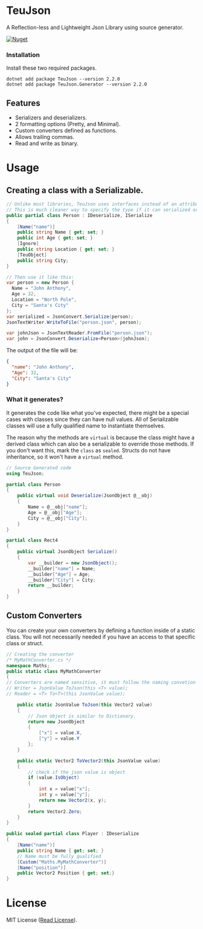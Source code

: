 # TeuJson
A Reflection-less and Lightweight Json Library using source generator.

[![Nuget](https://img.shields.io/nuget/v/TeuJson?style=for-the-badge)](https://www.nuget.org/packages/TeuJson/)

### Installation
Install these two required packages.

```console
dotnet add package TeuJson --version 2.2.0
dotnet add package TeuJson.Generator --version 2.2.0
```

## Features

- Serializers and deserializers.
- 2 formatting options (Pretty, and Minimal).
- Custom converters defined as functions.
- Allows trailing commas.
- Read and write as binary.

# Usage

## Creating a class with a Serializable.

```C#
// Unlike most libraries, TeuJson uses interfaces instead of an attribute on a type.
// This is much cleaner way to specify the type if it can serialized or deserialized.
public partial class Person : IDeserialize, ISerialize
{
    [Name("name")]
    public string Name { get; set; }
    public int Age { get; set; }
    [Ignore]
    public string Location { get; set; }
    [TeuObject]
    public string City;
}

// Then use it like this:
var person = new Person { 
  Name = "John Anthony",
  Age = 32,
  Location = "North Pole",
  City = "Santa's City"
};
var serialized = JsonConvert.Serialize(person);
JsonTextWriter.WriteToFile("person.json", person);

var johnJson = JsonTextReader.FromFile("person.json");
var john = JsonConvert.Deserialize<Person>(johnJson);
```

The output of the file will be:

```json
{
  "name": "John Anthony",
  "Age": 32,
  "City": "Santa's City"
}
```

###  What it generates?
It generates the code like what you've expected, there might be a special cases with classes since they can have null values. All of Serializable classes will use a fully qualified name to instantiate themselves. 

The reason why the methods are `virtual` is because the class might have a derived class which can also be a serializable to override those methods. If you don't want this, mark the `class` as `sealed`. Structs do not have inheritance, so it won't have a `virtual` method.

```c#
// Source Generated code
using TeuJson;

partial class Person
{
    public virtual void Deserialize(JsonObject @__obj)
    {
        Name = @__obj["name"];
        Age = @__obj["Age"];
        City = @__obj["City"];
    }
}

partial class Rect4
{
    public virtual JsonObject Serialize()
    {
        var __builder = new JsonObject();
        __builder["name"] = Name;
        __builder["Age"] = Age;
        __builder["City"] = City;
        return __builder;
    }
}
```

## Custom Converters

You can create your own converters by defining a function inside of a static class. You will not necessarily needed if you have an access to that specific class or struct.

```C#
// Creating the converter
/* MyMathConverter.cs */
namespace Maths;
public static class MyMathConverter 
{
// Converters are named sensitive, it must follow the naming convetion in order to work.
// Writer = JsonValue ToJson(this <T> value);
// Reader = <T> To<T>(this JsonValue value);

    public static JsonValue ToJson(this Vector2 value) 
    {
        // Json object is similar to Dictionary.
        return new JsonObject 
        {
            ["x"] = value.X,
            ["y"] = value.Y
        };
    }

    public static Vector2 ToVector2(this JsonValue value) 
    {
        // check if the json value is object
        if (value.IsObject) 
        {
            int x = value["x"];
            int y = value["y"];
            return new Vector2(x, y);
        }
        return Vector2.Zero;
    }
}
```

```C#
public sealed partial class Player : IDeserialize
{
    [Name("name")]
    public string Name { get; set; }
    // Name must be fully qualified
    [Custom("Maths.MyMathConverter")]
    [Name("position")]
    public Vector2 Position { get; set;}
}
```

# License

MIT License ([Read License](LICENSE.txt)).
